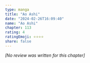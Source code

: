 ```yaml
---
type: manga
title: "Ao Ashi"
date: "2024-02-26T16:09:40"
name: "Ao Ashi"
chapter: 113
rating: 4
ratingEmoji: ⭐️⭐️⭐️⭐️
share: false
---
```


*[No review was written for this chapter]*
